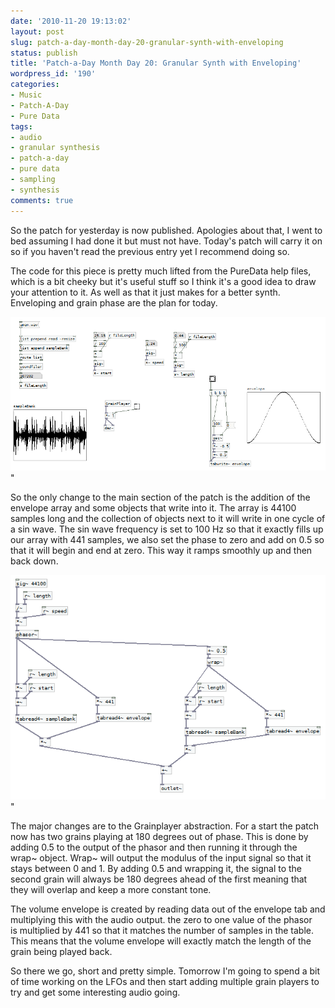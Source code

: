 ```yaml
---
date: '2010-11-20 19:13:02'
layout: post
slug: patch-a-day-month-day-20-granular-synth-with-enveloping
status: publish
title: 'Patch-a-Day Month Day 20: Granular Synth with Enveloping'
wordpress_id: '190'
categories:
- Music
- Patch-A-Day
- Pure Data
tags:
- audio
- granular synthesis
- patch-a-day
- pure data
- sampling
- synthesis
comments: true
---
```


So the patch for yesterday is now published. Apologies about that, I went to bed assuming I had done it but must not have. Today's patch will carry it on so if you haven't read the previous entry yet I recommend doing so.

The code for this piece is pretty much lifted from the PureData help files, which is a bit cheeky but it's useful stuff so I think it's a good idea to draw your attention to it. As well as that it just makes for a better synth. Enveloping and grain phase are the plan for today.



![Granular Synth with volume envelope](/a/2010-11-20-patch-a-day-month-day-20-granular-synth-with-enveloping/20-GranSynthWithEnvelope.png)"

So the only change to the main section of the patch is the addition of the envelope array and some objects that write into it. The array is 44100 samples long and the collection of objects next to it will write in one cycle of a sin wave. The sin wave frequency is set to 100 Hz so that it exactly fills up our array with 441 samples, we also set the phase to zero and add on 0.5 so that it will begin and end at zero. This way it ramps smoothly up and then back down.

![Grain player with envelope](/a/2010-11-20-patch-a-day-month-day-20-granular-synth-with-enveloping/20-GrainPlayerWithEnvelope.png)"

The major changes are to the Grainplayer abstraction. For a start the patch now has two grains playing at 180 degrees out of phase. This is done by adding 0.5 to the output of the phasor and then running it through the wrap~ object. Wrap~ will output the modulus of the input signal so that it stays between 0 and 1. By adding 0.5 and wrapping it, the signal to the second grain will always be 180 degrees ahead of the first meaning that they will overlap and keep a more constant tone.

The volume envelope is created by reading data out of the envelope tab and multiplying this with the audio output. the zero to one value of the phasor is multiplied by 441 so that it matches the number of samples in the table. This means that the volume envelope will exactly match the length of the grain being played back.

So there we go, short and pretty simple. Tomorrow I'm going to spend a bit of time working on the LFOs and then start adding multiple grain players to try and get some interesting audio going.
